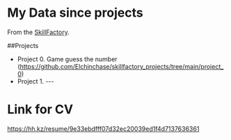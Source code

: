 # My Data since projects
From the [SkillFactory](Skillfactory.ru).

##Projects
* Project 0. Game guess the number (https://github.com/Elchinchase/skillfactory_projects/tree/main/project_0)
* Project 1. ---

# Link for CV
https://hh.kz/resume/9e33ebdfff07d32ec20039ed1f4d7137636361
